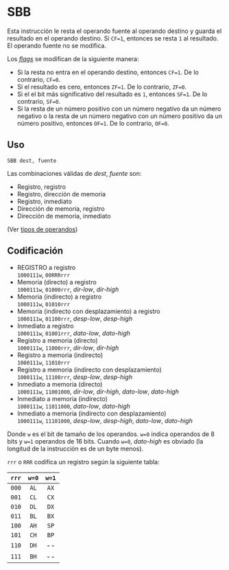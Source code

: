 # SBB

Esta instrucción le resta el operando fuente al operando destino y guarda el resultado en el operando destino. Si `CF=1`, entonces se resta `1` al resultado. El operando fuente no se modifica.

Los [_flags_](../cpu#flags) se modifican de la siguiente manera:

- Si la resta no entra en el operando destino, entonces `CF=1`. De lo contrario, `CF=0`.
- Si el resultado es cero, entonces `ZF=1`. De lo contrario, `ZF=0`.
- Si el el bit más significativo del resultado es `1`, entonces `SF=1`. De lo contrario, `SF=0`.
- Si la resta de un número positivo con un número negativo da un número negativo o la resta de un número negativo con un número positivo da un número positivo, entonces `OF=1`. De lo contrario, `OF=0`.

## Uso

```vonsim
SBB dest, fuente
```

Las combinaciones válidas de _dest_, _fuente_ son:

- Registro, registro
- Registro, dirección de memoria
- Registro, inmediato
- Dirección de memoria, registro
- Dirección de memoria, inmediato

(Ver [tipos de operandos](../assembly#operandos))

## Codificación

- REGISTRO a registro  
  `1000111w`, `00RRRrrr`
- Memoria (directo) a registro  
  `1000111w`, `01000rrr`, _dir-low_, _dir-high_
- Memoria (indirecto) a registro  
  `1000111w`, `01010rrr`
- Memoria (indirecto con desplazamiento) a registro  
  `1000111w`, `01100rrr`, _desp-low_, _desp-high_
- Inmediato a registro  
  `1000111w`, `01001rrr`, _dato-low_, _dato-high_
- Registro a memoria (directo)  
  `1000111w`, `11000rrr`, _dir-low_, _dir-high_
- Registro a memoria (indirecto)  
  `1000111w`, `11010rrr`
- Registro a memoria (indirecto con desplazamiento)  
  `1000111w`, `11100rrr`, _desp-low_, _desp-high_
- Inmediato a memoria (directo)  
  `1000111w`, `11001000`, _dir-low_, _dir-high_, _dato-low_, _dato-high_
- Inmediato a memoria (indirecto)  
  `1000111w`, `11011000`, _dato-low_, _dato-high_
- Inmediato a memoria (indirecto con desplazamiento)  
  `1000111w`, `11101000`, _desp-low_, _desp-high_, _dato-low_, _dato-high_

Donde `w` es el bit de tamaño de los operandos. `w=0` indica operandos de 8 bits y `w=1` operandos de 16 bits. Cuando `w=0`, _dato-high_ es obviado (la longitud de la instrucción es de un byte menos).

`rrr` o `RRR` codifica un registro según la siguiente tabla:

| `rrr` | `w=0` | `w=1` |
| :---: | :---: | :---: |
| `000` | `AL`  | `AX`  |
| `001` | `CL`  | `CX`  |
| `010` | `DL`  | `DX`  |
| `011` | `BL`  | `BX`  |
| `100` | `AH`  | `SP`  |
| `101` | `CH`  | `BP`  |
| `110` | `DH`  |  --   |
| `111` | `BH`  |  --   |
